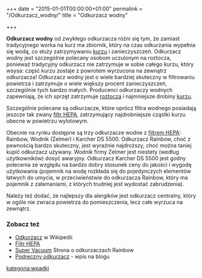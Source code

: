 +++
date = "2015-01-01T00:00:00+01:00"
permalink = "/Odkurzacz_wodny/"
title = "Odkurzacz wodny"

+++

**Odkurzacz wodny** od zwykłego odkurzacza różni się tym, że zamiast tradycyjnego worka na kurz ma zbiornik, który na czas odkurzania wypełnia się wodą, co służy zatrzymywaniu [kurzu](/atopedia/Kurz "wikilink") i zanieczyszczeń. Odkurzacz wodny jest szczególnie polecany osobom uczulonym na roztocza, ponieważ tradycyjny odkurzacz nie zatrzymuje w sobie całego kurzu, który wsysa: część kurzu zostaje z powrotem wyrzucona na zewnątrz odkurzacza! Odkurzacz wodny jest o wiele bardziej skuteczny w filtrowaniu powietrza i zatrzymuje o wiele większy procent zanieczyszczeń, szczególnie tych bardzo małych. Producenci odkurzaczy wodnych zapewniają, że ich sprzęt zatrzymuje [roztocza](/atopedia/Roztocze_kurzu_domowego "wikilink") i najmniejsze drobiny [kurzu](/atopedia/Kurz "wikilink").

Szczególnie polecane są odkurzacze, które oprócz filtra wodnego posiadają jeszcze tak zwany [filtr HEPA](/atopedia/filtr_HEPA "wikilink"), zatrzymujący najdrobniejsze cząstki kurzu obecne w powietrzu wylotowym.

Obecnie na rynku dostępne są trzy odkurzacze wodne z [filtrem HEPA](/atopedia/filtr_HEPA "wikilink"): Rainbow, Wodnik (Zelmer) i Karcher DS 5500. Odkurzacz Rainbow, choć z pewnością bardzo skuteczny, jest wyraźnie najdroższy, choć można taniej kupić odkurzacz używany. Wodnik firmy Zelmer jest niestety (według użytkowników) dosyć awaryjny. Odkurzacz Karcher DS 5500 jest godny polecenia ze względu na bardzo dobry stosunek ceny do jakości i wygodę użytkowania (pojemnik na wodę rozkłada się do pojedynczych elementów łatwych do umycia, w przeciwieństwie do odkurzacza Rainbow, który ma pojemnik z załamaniami, z których trudniej jest wydostać zabrudzenia).

Należy też dodać, że najlepszy dla alergików jest odkurzacz centralny, który w ogóle nie zwraca powietrza do pomieszczenia, lecz całe wyrzuca na zewnątrz.

### Zobacz też

-   [Odkurzacz](/atopedia/wikipedia:Odkurzacz "wikilink") w Wikipedii
-   [Filtr HEPA](/atopedia/Filtr_HEPA "wikilink")
-   [Super Vacuum](http://www.supervacuum.eu) Strona o odkurzaczach Rainbow
-   [Podręczny odkurzacz](http://blog.atopowe.pl/2006/07/28/podreczny-odkurzacz/) - wpis na blogu

[kategoria:wpadki](/atopedia/kategoria:wpadki "wikilink")